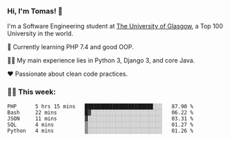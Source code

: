 ### Hi, I'm Tomas! 👋

I'm a Software Engineering student at [The University of Glasgow](https://gla.ac.uk), a Top 100 University in the world.

🔭 Currently learning PHP 7.4 and good OOP.  

:man_technologist: My main experience lies in Python 3, Django 3, and core Java.

:heart: Passionate about clean code practices.

### :man_technologist: This week:

<!--START_SECTION:waka-->
```text
PHP      5 hrs 15 mins   ██████████████████████░░░   87.90 % 
Bash     22 mins         █▓░░░░░░░░░░░░░░░░░░░░░░░   06.22 % 
JSON     11 mins         ▓░░░░░░░░░░░░░░░░░░░░░░░░   03.31 % 
SQL      4 mins          ▒░░░░░░░░░░░░░░░░░░░░░░░░   01.27 % 
Python   4 mins          ▒░░░░░░░░░░░░░░░░░░░░░░░░   01.26 % 
```
<!--END_SECTION:waka-->
